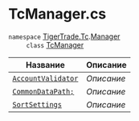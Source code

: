 
# TcManager.cs
`namespace` [TigerTrade.Tc](../../../TigerTrade.Tc.md).[Manager](../../../TigerTrade.Tc/Manager.md)  
&nbsp;&nbsp;&nbsp;&nbsp;&nbsp;&nbsp;&nbsp;&nbsp;&nbsp;`class` [TcManager](../TcManager.cs.md)

| Название | Описание |
| --- | --- |
| [`AccountValidator`](./Свойства/AccountValidator.md) | *Описание* |
| [`CommonDataPath;`](./Свойства/CommonDataPath;.md) | *Описание* |
| [`SortSettings`](./Свойства/SortSettings.md) | *Описание* |
